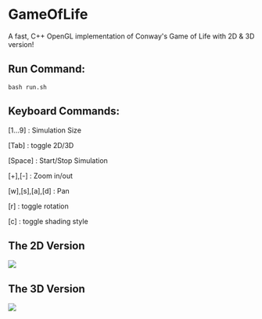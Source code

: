 # GameOfLife
A fast, C++ OpenGL implementation of Conway's Game of Life with 2D & 3D version!

## Run Command:
```
bash run.sh
```

## Keyboard Commands:
  [1...9] : Simulation Size
  
  [Tab] : toggle 2D/3D
  
  [Space] : Start/Stop Simulation
  
  [+],[-] : Zoom in/out
  
  [w],[s],[a],[d] : Pan
  
  [r] : toggle rotation
  
  [c] : toggle shading style

## The 2D Version
  ![](http://i.imgur.com/pqAgWU6.png)

## The 3D Version
  ![](http://i.imgur.com/BFQtKue.png)

